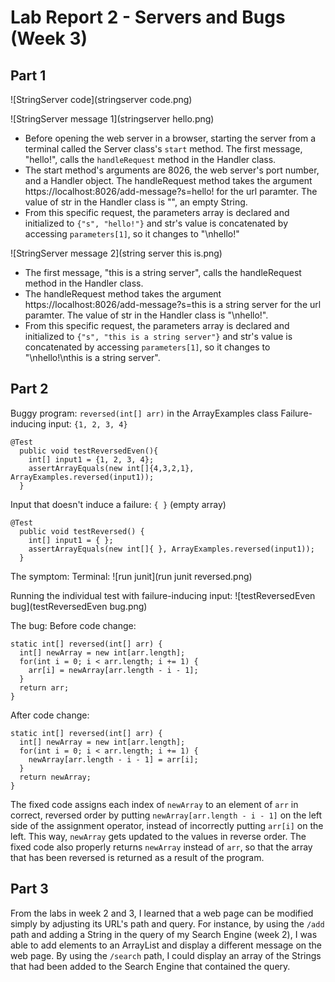 # Lab Report 2 - Servers and Bugs (Week 3)

## Part 1
![StringServer code](stringserver code.png)

![StringServer message 1](stringserver hello.png)

- Before opening the web server in a browser, starting the server from a terminal called the Server class's `start` method. The first message, "hello!", calls the `handleRequest` method in the Handler class.
- The start method's arguments are 8026, the web server's port number, and a Handler object. The handleRequest method takes the argument https://localhost:8026/add-message?s=hello! for the url paramter. The value of str in the Handler class is "", an empty String.
- From this specific request, the parameters array is declared and initialized to `{"s", "hello!"}` and str's value is concatenated by accessing `parameters[1]`, so it changes to "\nhello!"

![StringServer message 2](string server this is.png)

- The first message, "this is a string server", calls the handleRequest method in the Handler class.
- The handleRequest method takes the argument https://localhost:8026/add-message?s=this is a string server for the url paramter. The value of str in the Handler class is "\nhello!".
- From this specific request, the parameters array is declared and initialized to `{"s", "this is a string server"}` and str's value is concatenated by accessing `parameters[1]`, so it changes to "\nhello!\nthis is a string server".


## Part 2
Buggy program: `reversed(int[] arr)` in the ArrayExamples class
Failure-inducing input: `{1, 2, 3, 4}` 

```
@Test
  public void testReversedEven(){
    int[] input1 = {1, 2, 3, 4};
    assertArrayEquals(new int[]{4,3,2,1}, ArrayExamples.reversed(input1));
  }
```

Input that doesn't induce a failure: `{ }` (empty array)
```
@Test
  public void testReversed() {
    int[] input1 = { };
    assertArrayEquals(new int[]{ }, ArrayExamples.reversed(input1));
  }
```

The symptom: 
  Terminal:
  ![run junit](run junit reversed.png)
  
  Running the individual test with failure-inducing input:
  ![testReversedEven bug](testReversedEven bug.png)

The bug:
   Before code change:
   ```
   static int[] reversed(int[] arr) {
     int[] newArray = new int[arr.length];
     for(int i = 0; i < arr.length; i += 1) {
       arr[i] = newArray[arr.length - i - 1];
     }
     return arr;
   }
   ```
   
   After code change:
   ```
   static int[] reversed(int[] arr) {
     int[] newArray = new int[arr.length];
     for(int i = 0; i < arr.length; i += 1) {
       newArray[arr.length - i - 1] = arr[i];
     }
     return newArray;
   }
   ```
   
The fixed code assigns each index of `newArray` to an element of `arr` in correct, reversed order by putting `newArray[arr.length - i - 1]` on the left side of the assignment operator, instead of incorrectly putting `arr[i]` on the left. This way, `newArray` gets updated to the values in reverse order. The fixed code also properly returns `newArray` instead of `arr`, so that the array that has been reversed is returned as a result of the program.
  

## Part 3
From the labs in week 2 and 3, I learned that a web page can be modified simply by adjusting its URL's path and query. For instance, by using the `/add` path and adding a String in the query of my Search Engine (week 2), I was able to add elements to an ArrayList and display a different message on the web page. By using the `/search` path, I could display an array of the Strings that had been added to the Search Engine that contained the query.
